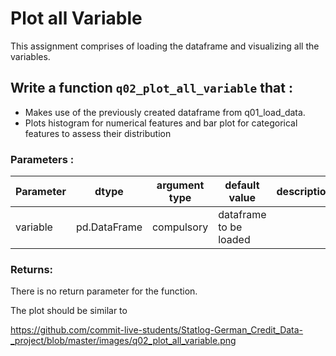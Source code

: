 # Plot all Variable

This assignment comprises of loading the dataframe and visualizing all the variables.

## Write a function `q02_plot_all_variable` that :

- Makes use of the previously created dataframe from q01_load_data.
- Plots histogram for numerical features and bar plot for categorical features to assess their distribution 


### Parameters :

| Parameter | dtype | argument type | default value | description |
| --- | --- | --- | --- | --- |
| variable | pd.DataFrame | compulsory |  dataframe to be loaded |

### Returns:

There is no return parameter for the function. 

The plot should be similar to 

https://github.com/commit-live-students/Statlog-German_Credit_Data-_project/blob/master/images/q02_plot_all_variable.png